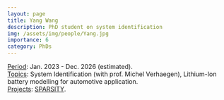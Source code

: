 ```yaml
---
layout: page
title: Yang Wang
description: PhD student on system identification
img: /assets/img/people/Yang.jpg
importance: 6
category: PhDs
---
```


<!-- NOTE: make the profile picture appear here as in my about page (copy the code for floating image) -->

<div class="row justify-content-sm-center">
    <div class="col-sm-8 mt-3 mt-md-0">
        <u>Period</u>: Jan. 2023 - Dec. 2026 (estimated).
        <br>
        <u>Topics</u>: System Identification (with prof. Michel Verhaegen), Lithium-Ion battery modelling for automotive application.
        <br>
        <u>Projects</u>: <a href=" {{ "projects/funded_projects/6_SPARSITY" | relative_url }}">SPARSITY</a>.
    </div>
    <div class="col-sm-4 mt-3 mt-md-0">
        <img class="img-fluid rounded z-depth-1" src="{{ '/assets/img/people/Yang.jpg' | relative_url }}" alt="" title="example image"/>
    </div>
</div>







<!-- NOTE: add projects to everybody, with links to their page -->